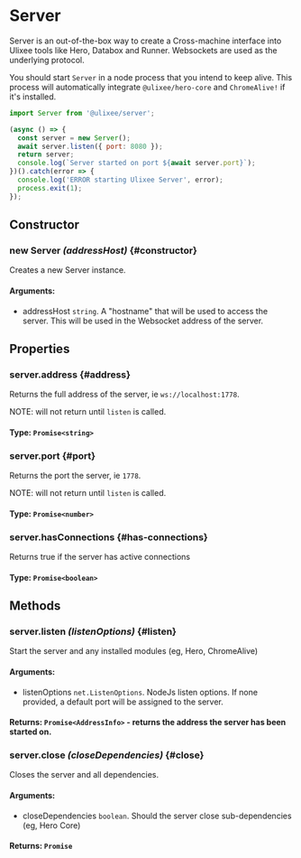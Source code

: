 # Server

Server is an out-of-the-box way to create a Cross-machine interface into Ulixee tools like Hero, Databox and Runner. Websockets are used as the underlying protocol.

You should start `Server` in a node process that you intend to keep alive. This process will automatically integrate `@ulixee/hero-core` and `ChromeAlive!` if it's installed.

```js
import Server from '@ulixee/server';

(async () => {
  const server = new Server();
  await server.listen({ port: 8080 });
  return server;
  console.log(`Server started on port ${await server.port}`);
})().catch(error => {
  console.log('ERROR starting Ulixee Server', error);
  process.exit(1);
});
```

## Constructor

### new Server *(addressHost)* {#constructor}

Creates a new Server instance.

#### **Arguments**:

- addressHost `string`. A "hostname" that will be used to access the server. This will be used in the Websocket address of the server.

## Properties

### server.address {#address}

Returns the full address of the server, ie `ws://localhost:1778`.

NOTE: will not return until `listen` is called.

#### **Type**: `Promise<string>`

### server.port {#port}

Returns the port the server, ie `1778`. 

NOTE: will not return until `listen` is called.

#### **Type**: `Promise<number>`

### server.hasConnections {#has-connections}

Returns true if the server has active connections

#### **Type**: `Promise<boolean>`

## Methods

### server.listen *(listenOptions)* {#listen}

Start the server and any installed modules (eg, Hero, ChromeAlive)

#### **Arguments**:

- listenOptions `net.ListenOptions`. NodeJs listen options. If none provided, a default port will be assigned to the server.

#### **Returns**: `Promise<AddressInfo>` - returns the address the server has been started on.

### server.close *(closeDependencies)* {#close}

Closes the server and all dependencies.

#### **Arguments**:

- closeDependencies `boolean`. Should the server close sub-dependencies (eg, Hero Core)

#### **Returns**: `Promise`
